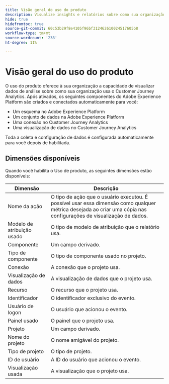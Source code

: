 ```yaml
---
title: Visão geral do uso do produto
description: Visualize insights e relatórios sobre como sua organização usa o Customer Journey Analytics.
hide: true
hidefromtoc: true
source-git-commit: 60c53b29f8e4105f96bf312462610024517605b8
workflow-type: tm+mt
source-wordcount: '238'
ht-degree: 11%

---
```


# Visão geral do uso do produto

O uso do produto oferece à sua organização a capacidade de visualizar dados de análise sobre como sua organização usa o Customer Journey Analytics. Após ativados, os seguintes componentes do Adobe Experience Platform são criados e conectados automaticamente para você:

* Um esquema no Adobe Experience Platform
* Um conjunto de dados na Adobe Experience Platform
* Uma conexão no Customer Journey Analytics
* Uma visualização de dados no Customer Journey Analytics

Toda a coleta e configuração de dados é configurada automaticamente para você depois de habilitada.

## Dimensões disponíveis

Quando você habilita o Uso de produto, as seguintes dimensões estão disponíveis:

| Dimensão | Descrição |
| --- | --- |
| Nome da ação | O tipo de ação que o usuário executou. É possível usar essa dimensão como qualquer métrica desejada ao criar uma cópia nas configurações de visualização de dados. |
| Modelo de atribuição usado | O tipo de modelo de atribuição que o relatório usa. |
| Componente | Um campo derivado. |
| Tipo de componente | O tipo de componente usado no projeto. |
| Conexão | A conexão que o projeto usa. |
| Visualização de dados | A visualização de dados que o projeto usa. |
| Recurso | O recurso que o projeto usa. |
| Identificador | O identificador exclusivo do evento. |
| Usuário de logon | O usuário que acionou o evento. |
| Painel usado | O painel que o projeto usa. |
| Projeto  | Um campo derivado. |
| Nome do projeto | O nome amigável do projeto. |
| Tipo de projeto | O tipo de projeto. |
| ID de usuário | A ID do usuário que acionou o evento. |
| Visualização usada | A visualização que o projeto usa. |
